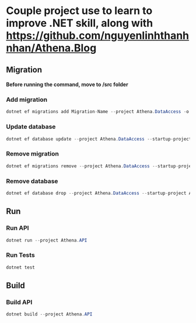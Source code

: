 # Couple project use to learn to improve .NET skill, along with https://github.com/nguyenlinhthanhnhan/Athena.Blog

## Migration

#### Before running the command, move to /src folder

### Add migration


```csharp
dotnet ef migrations add Migration-Name --project Athena.DataAccess -o Persistence/Migrations --startup-project Athena.API
```

### Update database

```csharp
dotnet ef database update --project Athena.DataAccess --startup-project Athena.API
```

### Remove migration

```csharp
dotnet ef migrations remove --project Athena.DataAccess --startup-project Athena.API
```

### Remove database

```csharp
dotnet ef database drop --project Athena.DataAccess --startup-project Athena.API
```

## Run

### Run API

```csharp
dotnet run --project Athena.API
```

### Run Tests

```csharp
dotnet test
```

## Build

### Build API

```csharp
dotnet build --project Athena.API
```
